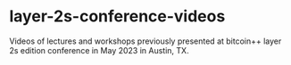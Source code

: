 # layer-2s-conference-videos
Videos of lectures and workshops previously presented at bitcoin++ layer 2s edition conference in May 2023 in Austin, TX.
